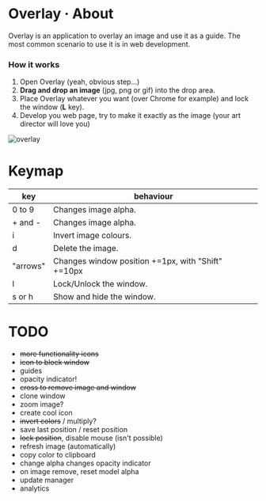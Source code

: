 # Overlay · About

Overlay is an application to overlay an image and use it as a guide.
The most common scenario to use it is in web development.

### How it works ###

1. Open Overlay (yeah, obvious step...)
2. **Drag and drop an image** (jpg, png or gif) into the drop area.
3. Place Overlay whatever you want (over Chrome for example) and lock the window (**L** key).
4. Develop you web page, try to make it exactly as the image (your art director will love you)

![overlay](https://dl.dropboxusercontent.com/u/311265/overlay/overlay_animated.gif)


# Keymap

|key|behaviour|
|---|---------|
|0 to 9|Changes image alpha.|
|+ and -|Changes image alpha.|
|i|Invert image colours.|
|d|Delete the image.|
|"arrows"|Changes window position +=1px, with "Shift" +=10px|
|l|Lock/Unlock the window.|
|s or h|Show and hide the window.|

# TODO

- <del>more functionality icons</del>
- <del>icon to block window</del>
- guides
- opacity indicator!
- <del>cross to remove image and window</del>
- clone window
- zoom image?
- create cool icon
- <del>invert colors</del> / multiply?
- save last position / reset position
- <del>lock position</del>, disable mouse (isn't possible)
- refresh image (automatically)
- copy color to clipboard
- change alpha changes opacity indicator
- on image remove, reset model alpha
- update manager
- analytics
